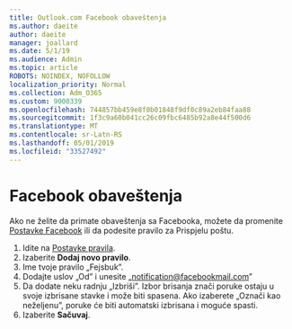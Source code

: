 ```yaml
---
title: Outlook.com Facebook obaveštenja
ms.author: daeite
author: daeite
manager: joallard
ms.date: 5/1/19
ms.audience: Admin
ms.topic: article
ROBOTS: NOINDEX, NOFOLLOW
localization_priority: Normal
ms.collection: Adm_O365
ms.custom: 9000339
ms.openlocfilehash: 744857bb459e8f0b01848f9df0c89a2eb84faa88
ms.sourcegitcommit: 1f3c9a60b041cc26c09fbc6485b92a8e44f500d6
ms.translationtype: MT
ms.contentlocale: sr-Latn-RS
ms.lasthandoff: 05/01/2019
ms.locfileid: "33527492"
---
```

# <a name="facebook-notifications"></a>Facebook obaveštenja

Ako ne želite da primate obaveštenja sa Facebooka, možete da promenite [Postavke Facebook](https://www.facebook.com/settings?tab=notifications) ili da podesite pravilo za Prispjelu poštu.

1. Idite na [Postavke pravila](https://outlook.live.com/mail/options/mail/rules/inboxRules).
1. Izaberite **Dodaj novo pravilo**.
1. Ime tvoje pravilo „Fejsbuk”.
1. Dodajte uslov „Od” i unesite „notification@facebookmail.com”
1. Da dodate neku radnju „Izbriši”. Izbor brisanja znači poruke ostaju u svoje izbrisane stavke i može biti spasena. Ako izaberete „Označi kao neželjenu”, poruke će biti automatski izbrisana i moguće spasti.
1. Izaberite **Sačuvaj**.